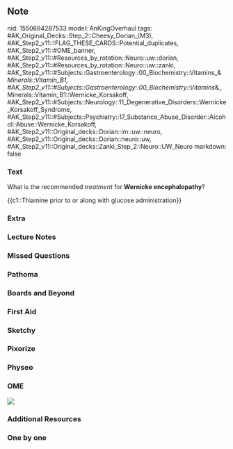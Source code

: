 ## Note
nid: 1550694287533
model: AnKingOverhaul
tags: #AK_Original_Decks::Step_2::Cheesy_Dorian_(M3), #AK_Step2_v11::!FLAG_THESE_CARDS::Potential_duplicates, #AK_Step2_v11::#OME_banner, #AK_Step2_v11::#Resources_by_rotation::Neuro::uw::dorian, #AK_Step2_v11::#Resources_by_rotation::Neuro::uw::zanki, #AK_Step2_v11::#Subjects::Gastroenterology::00_Biochemistry::Vitamins_&_Minerals::Vitamin_B1, #AK_Step2_v11::#Subjects::Gastroenterology::00_Biochemistry::Vitamins_&_Minerals::Vitamin_B1::Wernicke_Korsakoff, #AK_Step2_v11::#Subjects::Neurology::11_Degenerative_Disorders::Wernicke_Korsakoff_Syndrome, #AK_Step2_v11::#Subjects::Psychiatry::17_Substance_Abuse_Disorder::Alcohol::Abuse::Wernicke_Korsakoff, #AK_Step2_v11::Original_decks::Dorian::im::uw::neuro, #AK_Step2_v11::Original_decks::Dorian::neuro::uw, #AK_Step2_v11::Original_decks::Zanki_Step_2::Neuro::UW_Neuro
markdown: false

### Text
What is the recommended <i>treatment</i> for <b>Wernicke
encephalopathy</b>?
<div>
  {{c1::Thiamine prior to or along with glucose administration}}
</div>

### Extra


### Lecture Notes


### Missed Questions


### Pathoma


### Boards and Beyond


### First Aid


### Sketchy


### Pixorize


### Physeo


### OME
<div class="ome-widget">
  <a href="https://onlinemeded.org?ref=anki"><img src=
  "_OME_AnkiFlashcards_General_7.png"></a>
</div>

### Additional Resources


### One by one

